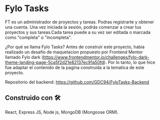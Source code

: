 # Fylo Tasks

FT es un administrador de proyectos y tareas. Podras registrarte y obtener una cuenta. Una vez iniciada la sesión, podrás comenzar a crear tus proyectos  y sus tareas.Cada tarea puede a su vez ser editada o marcada como "completa" o "incompleta".

¿Por qué se llama Fylo Tasks? Antes de construir este proyecto, habia realizado un desafio de maquetacion propuesto por Frontend Mentor llamado Fylo dark  (https://www.frontendmentor.io/challenges/fylo-dark-theme-landing-page-5ca5f2d21e82137ec91a50fd). Por lo tanto, lo que hice fue adaptar el contenido de la pagina construida a la tematica de este proyecto.

Repositorio del backend: https://github.com/GDC94/FyloTasks-Backend


## Construido con 🛠️

React, Express JS, Node js, MongoDB (Mongoose ORM). 

